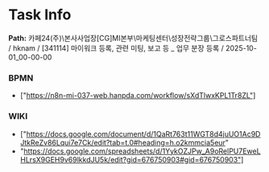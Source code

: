 # Task Info

**Path:** 카페24(주)\본사사업장\[CG]MI본부\마케팅센터\성장전략그룹\그로스파트너팀 / hknam / [341114] 마이워크 등록, 관련 미팅, 보고 등 _ 업무 분장 등록 / 2025-10-01_00-00-00

### BPMN
- ["https://n8n-mi-037-web.hanpda.com/workflow/sXdTlwxKPL1Tr8ZL"]

### WIKI
- ["https://docs.google.com/document/d/1QaRt763t11WGT8d4juUO1Ac9DJtkReZv86Lqui7e7Ck/edit?tab=t.0#heading=h.o2kmmcia5eur"
- "https://docs.google.com/spreadsheets/d/1YykOZJPw_A9oRelPU7EweLHLrsX9GEH9v69lkkdJU5k/edit?gid=676750903#gid=676750903"]

